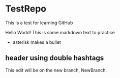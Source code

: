 # TestRepo
This is a test for learning GitHub

Hello World!
This is some markdown text to practice
* asterisk makes a bullet
## header using double hashtags

This edit will be on the new branch, NewBranch.
